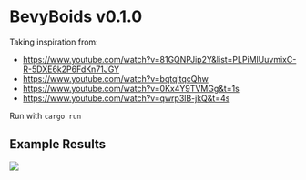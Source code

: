 # BevyBoids v0.1.0
Taking inspiration from:

- https://www.youtube.com/watch?v=81GQNPJip2Y&list=PLPiMlUuvmixC-R-5DXE6k2P6FdKn71JGY
 - https://www.youtube.com/watch?v=bqtqltqcQhw
 - https://www.youtube.com/watch?v=0Kx4Y9TVMGg&t=1s
 - https://www.youtube.com/watch?v=qwrp3lB-jkQ&t=4s

Run with ```cargo run```

Example Results
--------------------------------------------------------
![](images/boids_v0.1.0.jpg)